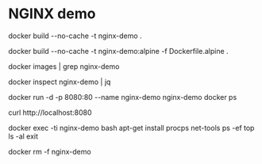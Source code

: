 # NGINX demo

docker build --no-cache -t nginx-demo .

docker build --no-cache -t nginx-demo:alpine -f Dockerfile.alpine .

docker images | grep nginx-demo

docker inspect nginx-demo | jq

docker run -d -p 8080:80 --name nginx-demo nginx-demo
docker ps

curl http://localhost:8080

docker exec -ti nginx-demo bash
apt-get install procps net-tools
ps -ef
top
ls -al
exit

docker rm -f nginx-demo
